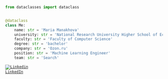```python
from dataclasses import dataclass


@dataclass
class Me:
    name: str = 'Maria Manakhova'
    university: str = 'National Research University Higher School of Economics'
    faculty: str = 'Faculty of Computer Science'
    degree: str = 'bachelor'
    company: str = 'Ozon.ru'
    position: str = 'Machine Learning Engineer'
    team: str = 'Search'
```

<code>[![Linkedin](https://i.stack.imgur.com/gVE0j.png) LinkedIn](https://www.linkedin.com/mmanakhova)</code>

  
  

